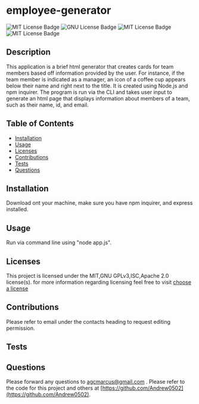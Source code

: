 # employee-generator

  ![MIT License Badge](https://img.shields.io/badge/license-MIT-blue)
  ![GNU License Badge](https://img.shields.io/badge/license-GNU_GPLv3-blue)
  ![MIT License Badge](https://img.shields.io/badge/license-ISC-blue)
  ![MIT License Badge](https://img.shields.io/badge/license-Apache_2.0-blue)

## Description
  This application is a brief html generator that creates cards for team members based off information provided by the user. For instance, if the team member is indicated as a manager, an icon of a coffee cup appears below their name and right next to the title. It is created using Node.js and npm inquirer. The program is run via the CLI and takes user input to generate an html page that displays information about members of a team, such as their name, id, and email. 

## Table of Contents

  * [Installation](#Installation)
  * [Usage](#Usage)
  * [Licenses](#Licenses)
  * [Contributions](#Contributions)
  * [Tests](#Tests)
  * [Questions](#Questions)

## Installation
  Download ont your machine, make sure you have npm inquirer, and express installed.

## Usage
  Run via command line using "node app.js".

## Licenses
  This project is licensed under the MIT,GNU GPLv3,ISC,Apache 2.0 license(s). for more information regarding licensing feel free to visit
  [choose a license](https://choosealicense.com/)

## Contributions
  Please refer to email under the contacts heading to request editing permission.

## Tests
   

## Questions
 Please forward any questions to [agcmarcus@gmail.com](agcmarcus@gmail.com) . Please refer to the code for this project and others at [https://github.com/Andrew0502](https://github.com/Andrew0502).